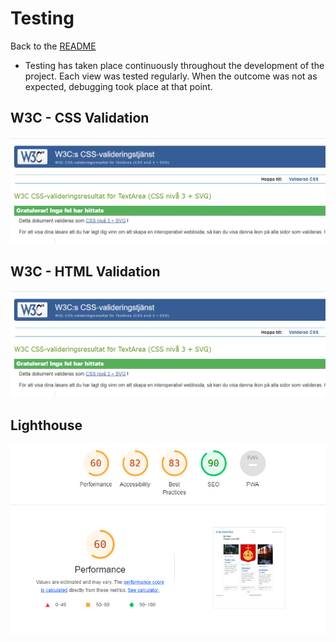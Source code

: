 # Testing
Back to the [README](README.md)

* Testing has taken place continuously throughout the development of the project. Each view was tested regularly. 
  When the outcome was not as expected, debugging took place at that point.

## W3C - CSS Validation

![W3C CSS](docs/readme_images/css_validation.png)<br>

## W3C - HTML Validation

![W3C HTML](docs/readme_images/css_validation.png)<br>

## Lighthouse

![Lighthouse](docs/readme_images/ligthhouse.png)<br>